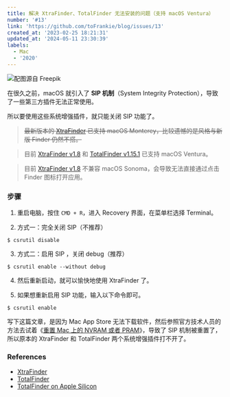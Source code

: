 ```yaml
---
title: 解决 XtraFinder、TotalFinder 无法安装的问题（支持 macOS Ventura）
number: '#13'
link: 'https://github.com/toFrankie/blog/issues/13'
created_at: '2023-02-25 18:21:31'
updated_at: '2024-05-11 23:30:39'
labels:
  - Mac
  - '2020'
---
```

![配图源自 Freepik](https://upload-images.jianshu.io/upload_images/5128488-6645cbcfce786693.jpg?imageMogr2/auto-orient/strip%7CimageView2/2/w/1240)

在很久之前，macOS 就引入了 **SIP 机制**（System Integrity Protection），导致了一些第三方插件无法正常使用。

所以要使用这些系统增强插件，就只能关闭 SIP 功能了。

> ~~最新版本的 [XtraFinder](https://www.trankynam.com/xtrafinder/) 已支持 macOS Monterey，比较遗憾的是风格与新版 Finder 仍然不搭。~~

> 目前 [XtraFinder v1.8](https://www.trankynam.com/xtrafinder/) 和 [TotalFinder v1.15.1](https://totalfinder.binaryage.com/) 已支持 macOS Ventura。

> 目前 [XtraFinder v1.8](https://www.trankynam.com/xtrafinder/) 不兼容 macOS Sonoma，会导致无法直接通过点击 Finder 图标打开应用。

### 步骤

1. 重启电脑，按住 `CMD + R`，进入 Recovery 界面，在菜单栏选择 Terminal。

2. 方式一：完全关闭 SIP（不推荐）
```
$ csrutil disable
```
3. 方式二：启用 SIP ，关闭 debug（推荐）
```
$ csrutil enable --without debug
```
4. 然后重新启动，就可以愉快地使用 XtraFinder 了。

5. 如果想重新启用 SIP 功能，输入以下命令即可。
```
$ csrutil enable
```

写下这篇文章，是因为 Mac App Store 无法下载软件，然后参照官方技术人员的方法去试着《[重置 Mac 上的 NVRAM 或者 PRAM](https://support.apple.com/zh-cn/HT204063)》，导致了 SIP 机制被重置了，所以原本的 XtraFinder 和 TotalFinder 两个系统增强插件打不开了。

### References

* [XtraFinder](https://www.trankynam.com/xtrafinder/)
* [TotalFinder](https://totalfinder.binaryage.com/)
* [TotalFinder on Apple Silicon](https://totalfinder.binaryage.com/apple-silicon)

